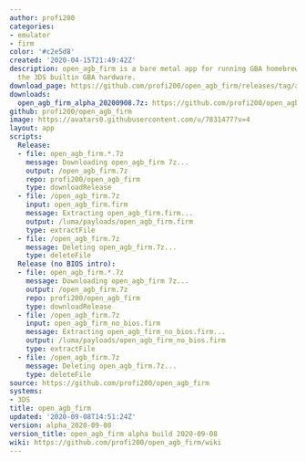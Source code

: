 ```yaml
---
author: profi200
categories:
- emulator
- firm
color: '#c2e5d8'
created: '2020-04-15T21:49:42Z'
description: open_agb_firm is a bare metal app for running GBA homebrew/games using
  the 3DS builtin GBA hardware.
download_page: https://github.com/profi200/open_agb_firm/releases/tag/alpha_2020-09-08
downloads:
  open_agb_firm_alpha_20200908.7z: https://github.com/profi200/open_agb_firm/releases/download/alpha_2020-09-08/open_agb_firm_alpha_20200908.7z
github: profi200/open_agb_firm
image: https://avatars0.githubusercontent.com/u/7831477?v=4
layout: app
scripts:
  Release:
  - file: open_agb_firm.*.7z
    message: Downloading open_agb_firm 7z...
    output: /open_agb_firm.7z
    repo: profi200/open_agb_firm
    type: downloadRelease
  - file: /open_agb_firm.7z
    input: open_agb_firm.firm
    message: Extracting open_agb_firm.firm...
    output: /luma/payloads/open_agb_firm.firm
    type: extractFile
  - file: /open_agb_firm.7z
    message: Deleting open_agb_firm.7z...
    type: deleteFile
  Release (no BIOS intro):
  - file: open_agb_firm.*.7z
    message: Downloading open_agb_firm 7z...
    output: /open_agb_firm.7z
    repo: profi200/open_agb_firm
    type: downloadRelease
  - file: /open_agb_firm.7z
    input: open_agb_firm_no_bios.firm
    message: Extracting open_agb_firm_no_bios.firm...
    output: /luma/payloads/open_agb_firm_no_bios.firm
    type: extractFile
  - file: /open_agb_firm.7z
    message: Deleting open_agb_firm.7z...
    type: deleteFile
source: https://github.com/profi200/open_agb_firm
systems:
- 3DS
title: open_agb_firm
updated: '2020-09-08T14:51:24Z'
version: alpha_2020-09-08
version_title: open_agb_firm alpha build 2020-09-08
wiki: https://github.com/profi200/open_agb_firm/wiki
---
```

